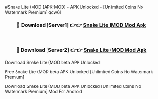 #Snake Lite (MOD [APK-MOD] - APK Unlocked - [Unlimited Coins No Watermark Premium] qcw6l



<div align="center">

<h3>🔴 Download [Server1] 👉👉 <a href="https://momento.my/?title=Snake_Lite_(MOD">Snake Lite (MOD Mod Apk</a></h3><br>

<h3>🔴 Download [Server2] 👉👉 <a href="https://momento.my/?title=Snake_Lite_(MOD">Snake Lite (MOD Mod Apk</a></h3>
</div>



Download Snake Lite (MOD beta APK Unlocked

Free Snake Lite (MOD beta APK Unlocked [Unlimited Coins No Watermark Premium]

Download Snake Lite (MOD beta APK Unlocked [Unlimited Coins No Watermark Premium] Mod For Android
